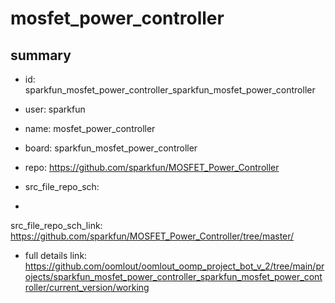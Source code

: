 # mosfet_power_controller
 
## summary 
* id: sparkfun_mosfet_power_controller_sparkfun_mosfet_power_controller
* user: sparkfun
* name: mosfet_power_controller
* board: sparkfun_mosfet_power_controller
* repo: https://github.com/sparkfun/MOSFET_Power_Controller



* src_file_repo_sch: 
*
 src_file_repo_sch_link: https://github.com/sparkfun/MOSFET_Power_Controller/tree/master/
* full details link: https://github.com/oomlout/oomlout_oomp_project_bot_v_2/tree/main/projects/sparkfun_mosfet_power_controller_sparkfun_mosfet_power_controller/current_version/working  






